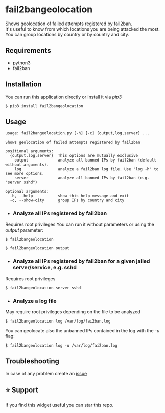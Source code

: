 # fail2bangeolocation

Shows geolocation of failed attempts registered by fail2ban.  
It's useful to know from which locations you are being attacked the most.  
You can group locations by country or by country and city.  

## Requirements

* python3
* fail2ban

## Installation 

You can run this application directly or install it via *pip3*

```shell
$ pip3 install fail2bangeolocation
```

## Usage

```shell
usage: fail2bangeolocation.py [-h] [-c] {output,log,server} ...

Shows geolocation of failed attempts registered by fail2ban

positional arguments:
  {output,log,server}  This options are mutually exclusive
    output             analyze all banned IPs by fail2ban (default without arguments).
    log                analyze a fail2ban log file. Use "log -h" to see more options.
    server             analyze all banned IPs by fail2ban (e.g. "server sshd")

optional arguments:
  -h, --help           show this help message and exit
  -c, --show-city      group IPs by country and city

```

* ### Analyze all IPs registered by fail2ban 

Requires root privileges
You can run it without parameters or using the *output* parameter:

```shell
$ fail2bangeolocation
```

```shell
$ fail2bangeolocation output
```

* ### Analyze all IPs registered by fail2ban for a given jailed server/service, e.g. sshd 

Requires root privileges

```shell
$ fail2bangeolocation server sshd
```

* ### Analyze a log file
May require root privileges depending on the file to be analyzed

```shell
$ fail2bangeolocation log /var/log/fai2ban.log
```

You can geolocate also the unbanned IPs contained in the log with the *-u* flag:

```shell
$ fail2bangeolocation log -u /var/log/fai2ban.log
```

## Troubleshooting

In case of any problem create an [issue](https://github.com/rubenhortas/fail2bangeolocation/issues/new)

## :star: Support

If you find this widget useful you can star this repo.
